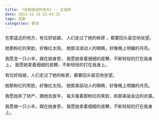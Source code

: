 ```yaml
---
title: 《在那遥远的地方》-- 王洛宾
date: 2022-12-18 22:43:22
tags: 民歌
categories: 歌词
---
```


在那遥远的地方，有位好姑娘，
人们走过了她的帐房 ，都要回头留恋地张望。  
	

她那粉红的笑脸，好像红太阳，
她那活泼动人的眼睛，好像晚上明媚的月亮。    
	

我愿变一只小羊，跟在她身旁，
我愿她拿着细细的皮鞭，不断轻轻的打在我身上。
我愿她拿着细细的皮鞭，不断轻轻的打在我身上。
	

有位好姑娘，人们走过了她的帐房，都要回头留恋地张望。    
	

她那粉红的笑脸，好像红太阳，
她那美丽动人的眼睛，好像晚上明媚的月亮。
	

我愿抛弃了财产，跟她去放羊，
每天看着那粉红的笑脸，和那美丽金边的衣裳。
	

我愿做一只小羊，跟在她身旁，
我愿她拿着细细的皮鞭，不断轻轻的打在我身上。
